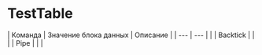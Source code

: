 # TestTable
| Команда     | Значение блока данных | Описание |
| ---         | ---                   |          |
| Backtick    |                       |          |
| Pipe        |                       |          |
